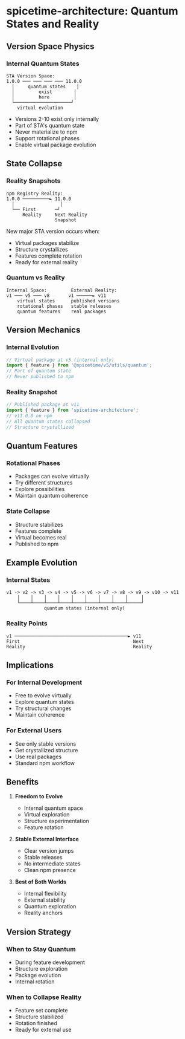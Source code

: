 # spicetime-architecture: Quantum States and Reality

## Version Space Physics

### Internal Quantum States

```
STA Version Space:
1.0.0 ─── ─── ─── ─── 11.0.0
  │     quantum states    │
  │         exist        │
  │         here         │
  └─────────────────────┘
    virtual evolution
```

- Versions 2-10 exist only internally
- Part of STA's quantum state
- Never materialize to npm
- Support rotational phases
- Enable virtual package evolution

## State Collapse

### Reality Snapshots

```
npm Registry Reality:
1.0.0 ──────────► 11.0.0
  │                 │
  └── First       ─┘
      Reality     Next Reality
                  Snapshot
```

New major STA version occurs when:

- Virtual packages stabilize
- Structure crystallizes
- Features complete rotation
- Ready for external reality

### Quantum vs Reality

```
Internal Space:         External Reality:
v1 ─── v5 ─── v8       v1 ──────► v11
    virtual states      published versions
    rotational phases   stable releases
    quantum features    real packages
```

## Version Mechanics

### Internal Evolution

```typescript
// Virtual package at v5 (internal only)
import { feature } from '@spicetime/v5/utils/quantum';
// Part of quantum state
// Never published to npm
```

### Reality Snapshot

```typescript
// Published package at v11
import { feature } from 'spicetime-architecture';
// v11.0.0 on npm
// All quantum states collapsed
// Structure crystallized
```

## Quantum Features

### Rotational Phases

- Packages can evolve virtually
- Try different structures
- Explore possibilities
- Maintain quantum coherence

### State Collapse

- Structure stabilizes
- Features complete
- Virtual becomes real
- Published to npm

## Example Evolution

### Internal States

```
v1 -> v2 -> v3 -> v4 -> v5 -> v6 -> v7 -> v8 -> v9 -> v10 -> v11
    │    │    │    │    │    │    │    │    │     │
    └────┴────┴────┴────┴────┴────┴────┴────┴─────┘
              quantum states (internal only)
```

### Reality Points

```
v1 ──────────────────────────────────────────► v11
First                                          Next
Reality                                        Reality
```

## Implications

### For Internal Development

- Free to evolve virtually
- Explore quantum states
- Try structural changes
- Maintain coherence

### For External Users

- See only stable versions
- Get crystallized structure
- Use real packages
- Standard npm workflow

## Benefits

1. **Freedom to Evolve**
    - Internal quantum space
    - Virtual exploration
    - Structure experimentation
    - Feature rotation

2. **Stable External Interface**
    - Clear version jumps
    - Stable releases
    - No intermediate states
    - Clean npm presence

3. **Best of Both Worlds**
    - Internal flexibility
    - External stability
    - Quantum exploration
    - Reality anchors

## Version Strategy

### When to Stay Quantum

- During feature development
- Structure exploration
- Package evolution
- Internal rotation

### When to Collapse Reality

- Feature set complete
- Structure stabilized
- Rotation finished
- Ready for external use